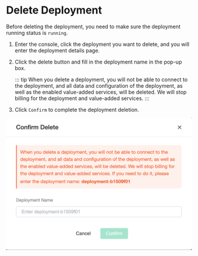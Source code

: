 # Delete Deployment

Before deleting the deployment, you need to make sure the deployment running status is `running`.

1. Enter the console, click the deployment you want to delete, and you will enter the deployment details page.

2. Click the delete button and fill in the deployment name in the pop-up box.

    ::: tip
    When you delete a deployment, you will not be able to connect to the deployment, and all data and configuration of the deployment, as well as the enabled value-added services, will be deleted. We will stop billing for the deployment and value-added services.
    :::

3. Click `Confirm` to complete the deployment deletion.

![delete_deployment](./_assets/delete_deployment.png)
